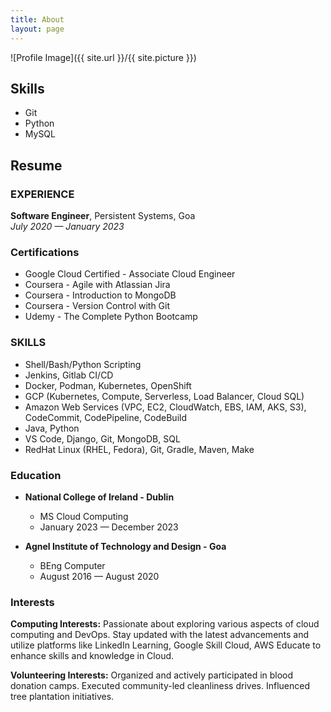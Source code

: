 ```yaml
---
title: About
layout: page
---
```


![Profile Image]({{ site.url }}/{{ site.picture }})

## Skills

- Git
- Python
- MySQL

## Resume

### EXPERIENCE
**Software Engineer**, Persistent Systems, Goa  
*July 2020 — January 2023*

### Certifications
- Google Cloud Certified - Associate Cloud Engineer
- Coursera - Agile with Atlassian Jira
- Coursera - Introduction to MongoDB
- Coursera - Version Control with Git
- Udemy - The Complete Python Bootcamp

### SKILLS
- Shell/Bash/Python Scripting
- Jenkins, Gitlab CI/CD
- Docker, Podman, Kubernetes, OpenShift
- GCP (Kubernetes, Compute, Serverless, Load Balancer, Cloud SQL)
- Amazon Web Services (VPC, EC2, CloudWatch, EBS, IAM, AKS, S3), CodeCommit, CodePipeline, CodeBuild
- Java, Python
- VS Code, Django, Git, MongoDB, SQL
- RedHat Linux (RHEL, Fedora), Git, Gradle, Maven, Make

### Education
- **National College of Ireland - Dublin**
  - MS Cloud Computing
  - January 2023 — December 2023

- **Agnel Institute of Technology and Design - Goa**
  - BEng Computer
  - August 2016 — August 2020

### Interests
**Computing Interests:**
Passionate about exploring various aspects of cloud computing and DevOps. Stay updated with the latest advancements and utilize platforms like LinkedIn Learning, Google Skill Cloud, AWS Educate to enhance skills and knowledge in Cloud.

**Volunteering Interests:**
Organized and actively participated in blood donation camps. Executed community-led cleanliness drives. Influenced tree plantation initiatives.
